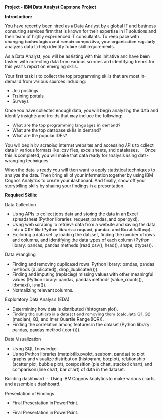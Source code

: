 **Project - IBM Data Analyst Capstone Project**

**Introduction:**

You have recently been hired as a Data Analyst by a global IT and business consulting services firm that is known for their expertise in IT solutions and their team of highly experienced IT consultants. To keep pace with changing technologies and remain competitive, your organization regularly analyzes data to help identify future skill requirements. 

As a Data Analyst, you will be assisting with this initiative and have been tasked with collecting data from various sources and identifying trends for this year's report on emerging skills. 

Your first task is to collect the top programming skills that are most in-demand from various sources including:

- Job postings
- Training portals
- Surveys

Once you have collected enough data, you will begin analyzing the data and identify insights and trends that may include the following:

- What are the top programming languages in demand?
- What are the top database skills in demand?
- What are the popular IDEs?

You will begin by scraping internet websites and accessing APIs to collect data in various formats like .csv files, excel sheets, and databases.   
 
Once this is completed, you will make that data ready for analysis using data-wrangling techniques. 

When the data is ready you will then want to apply statistical techniques to analyze the data. Then bring all of your information together by using IBM Cognos Analytics to create your dashboard. And finally, show off your storytelling skills by sharing your findings in a presentation.



**Required Skills:**

Data Collection   
- Using APIs to collect jobs data and storing the data in an Excel spreadsheet (Python libraries: request, pandas, and openpyxl).  
- Using web scraping to retrieve data from a website and saving the data into a CSV file (Python libraries: request, pandas, and BeautifulSoup).  
- Exploring a data set by loading the dataset, finding the number of rows and columns, and identifying the data types of each column (Python library: pandas, pandas methods (read_csv(), head(), shape, dtypes)).

Data wrangling  
- Finding and removing duplicated rows (Python library: pandas, pandas methods (duplicated(), drop_duplicates())).
- Finding and imputing (replacing) missing values with other meaningful values (Python library: pandas, pandas methods (value_counts(), idxmax(), isna()).  
- Normalizing relevant columns.

Exploratory Data Analysis (EDA)  
- Determining how data is distributed (histogram plot).
- Finding the outliers in a dataset and removing them (calculate Q1, Q2 (median), Q3, and Inter Quartile Range (IQR)).  
- Finding the correlation among features in the dataset (Python library: pandas, pandas method (.corr())).

Data Visualization   
- Using SQL knowledge.
- Using Python libraries (matplotlib.pyplot, seaborn, pandas) to plot graphs and visualize distribution (histogram, boxplot), relationship (scatter plot, bubble plot), composition (pie chart, stacked chart), and comparison (line chart, bar chart) of data in the dataset.

Building dashboard  
-  Using IBM Cognos Analytics to make various charts and assemble a dashboard.

Presentation of Findings
- Final Presentation in PowerPoint.

- Final Presentation in PowerPoint.

